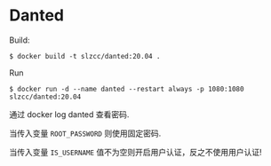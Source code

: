 # Danted


Build:

```
$ docker build -t slzcc/danted:20.04 .
```


Run

```
$ docker run -d --name danted --restart always -p 1080:1080 slzcc/danted:20.04
```

通过 docker log danted 查看密码.

当传入变量 `ROOT_PASSWORD` 则使用固定密码.

当传入变量 `IS_USERNAME` 值不为空则开启用户认证，反之不使用用户认证!